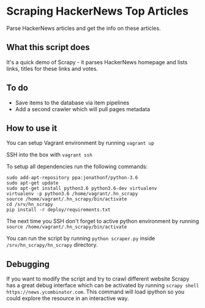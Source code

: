 # Scraping HackerNews Top Articles

Parse HackerNews articles and get the info on these articles.

## What this script does

It's a quick demo of Scrapy - it parses HackerNews homepage and lists links, titles for these links and votes.

## To do

- Save items to the database via item pipelines
- Add a second crawler which will pull pages metadata

## How to use it

You can setup Vagrant environment by running `vagrant up`

SSH into the box with `vagrant ssh`

To setup all dependencies run the following commands:

```
sudo add-apt-repository ppa:jonathonf/python-3.6
sudo apt-get update
sudo apt-get install python3.6 python3.6-dev virtualenv
virtualenv -p python3.6 /home/vagrant/.hn_scrapy
source /home/vagrant/.hn_scrapy/bin/activate
cd /srv/hn_scrapy
pip install -r deploy/requirements.txt
```

The next time you SSH don't forget to active python environment by running `source /home/vagrant/.hn_scrapy/bin/activate`

You can run the script by running `python scraper.py` inside `/srv/hn_scrapy/hn_scrapy` directory.

## Debugging

If you want to modify the script and try to crawl different website Scrapy has a great debug interface which can be activated by running `scrapy shell https://news.ycombinator.com`. This command will load ipython so you could explore the resource in an interactive way.
